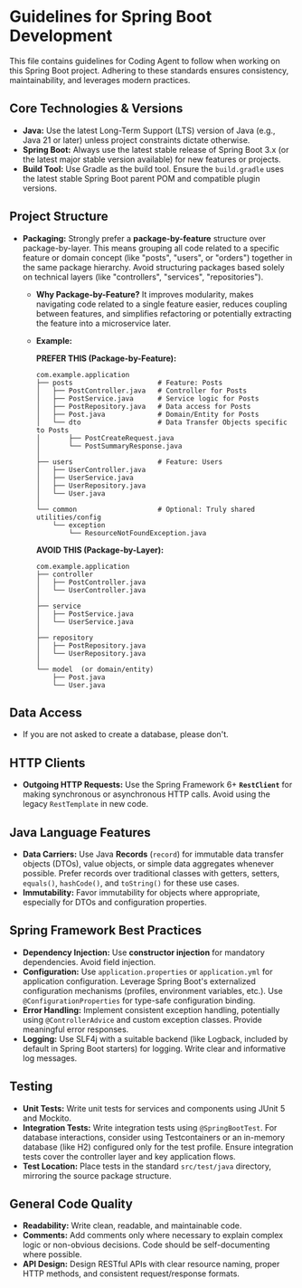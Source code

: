 # Guidelines for Spring Boot Development

This file contains guidelines for Coding Agent to follow when working on this Spring Boot project. Adhering to these standards ensures consistency, maintainability, and leverages modern practices.

## Core Technologies & Versions

- **Java:** Use the latest Long-Term Support (LTS) version of Java (e.g., Java 21 or later) unless project constraints dictate otherwise.
- **Spring Boot:** Always use the latest stable release of Spring Boot 3.x (or the latest major stable version available) for new features or projects.
- **Build Tool:** Use Gradle as the build tool. Ensure the `build.gradle` uses the latest stable Spring Boot parent POM and compatible plugin versions.

## Project Structure

- **Packaging:** Strongly prefer a **package-by-feature** structure over package-by-layer. This means grouping all code related to a specific feature or domain concept (like "posts", "users", or "orders") together in the same package hierarchy. Avoid structuring packages based solely on technical layers (like "controllers", "services", "repositories").

  - **Why Package-by-Feature?** It improves modularity, makes navigating code related to a single feature easier, reduces coupling between features, and simplifies refactoring or potentially extracting the feature into a microservice later.

  - **Example:**

    **PREFER THIS (Package-by-Feature):**

    ```
    com.example.application
    ├── posts                     # Feature: Posts
    │   ├── PostController.java   # Controller for Posts
    │   ├── PostService.java      # Service logic for Posts
    │   ├── PostRepository.java   # Data access for Posts
    │   ├── Post.java             # Domain/Entity for Posts
    │   └── dto                   # Data Transfer Objects specific to Posts
    │       ├── PostCreateRequest.java
    │       └── PostSummaryResponse.java
    │
    ├── users                     # Feature: Users
    │   ├── UserController.java
    │   ├── UserService.java
    │   ├── UserRepository.java
    │   └── User.java
    │
    └── common                    # Optional: Truly shared utilities/config
        └── exception
            └── ResourceNotFoundException.java
    ```

    **AVOID THIS (Package-by-Layer):**

    ```
    com.example.application
    ├── controller
    │   ├── PostController.java
    │   └── UserController.java
    │
    ├── service
    │   ├── PostService.java
    │   └── UserService.java
    │
    ├── repository
    │   ├── PostRepository.java
    │   └── UserRepository.java
    │
    └── model  (or domain/entity)
        ├── Post.java
        └── User.java
    ```

## Data Access

- If you are not asked to create a database, please don't.

## HTTP Clients

- **Outgoing HTTP Requests:** Use the Spring Framework 6+ **`RestClient`** for making synchronous or asynchronous HTTP calls. Avoid using the legacy `RestTemplate` in new code.

## Java Language Features

- **Data Carriers:** Use Java **Records** (`record`) for immutable data transfer objects (DTOs), value objects, or simple data aggregates whenever possible. Prefer records over traditional classes with getters, setters, `equals()`, `hashCode()`, and `toString()` for these use cases.
- **Immutability:** Favor immutability for objects where appropriate, especially for DTOs and configuration properties.

## Spring Framework Best Practices

- **Dependency Injection:** Use **constructor injection** for mandatory dependencies. Avoid field injection.
- **Configuration:** Use `application.properties` or `application.yml` for application configuration. Leverage Spring Boot's externalized configuration mechanisms (profiles, environment variables, etc.). Use `@ConfigurationProperties` for type-safe configuration binding.
- **Error Handling:** Implement consistent exception handling, potentially using `@ControllerAdvice` and custom exception classes. Provide meaningful error responses.
- **Logging:** Use SLF4j with a suitable backend (like Logback, included by default in Spring Boot starters) for logging. Write clear and informative log messages.

## Testing

- **Unit Tests:** Write unit tests for services and components using JUnit 5 and Mockito.
- **Integration Tests:** Write integration tests using `@SpringBootTest`. For database interactions, consider using Testcontainers or an in-memory database (like H2) configured only for the test profile. Ensure integration tests cover the controller layer and key application flows.
- **Test Location:** Place tests in the standard `src/test/java` directory, mirroring the source package structure.

## General Code Quality

- **Readability:** Write clean, readable, and maintainable code.
- **Comments:** Add comments only where necessary to explain complex logic or non-obvious decisions. Code should be self-documenting where possible.
- **API Design:** Design RESTful APIs with clear resource naming, proper HTTP methods, and consistent request/response formats.
